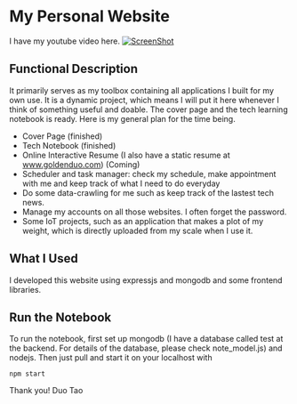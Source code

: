 # My Personal Website
I have my youtube video here.
[![ScreenShot](https://raw.github.com/taoduo/mywebsite/tree/master/public/ScreenShot.png)](https://youtu.be/Qyi5vr4eFMQ)

## Functional Description
It primarily serves as my toolbox containing all applications I built for my own use. It is a dynamic project, which means I will put it here whenever I think of something useful and doable. The cover page and the tech learning notebook is ready. Here is my general plan for the time being.
* Cover Page (finished)
* Tech Notebook (finished)
*  Online Interactive Resume (I also have a static resume at www.goldenduo.com) (Coming)
*  Scheduler and task manager: check my schedule, make appointment with me and keep track of what I need to do everyday
*  Do some data-crawling for me such as keep track of the lastest tech news.
*  Manage my accounts on all those websites. I often forget the password.
*  Some IoT projects, such as an application that makes a plot of my weight, which is directly uploaded from my scale when I use it.

## What I Used
I developed this website using expressjs and mongodb and some frontend libraries.
## Run the Notebook
To run the notebook, first set up mongodb (I have a database called test at the backend. For details of the database, please check note_model.js) and nodejs. Then just pull and start it on your localhost with
```
npm start
```
Thank you!
Duo Tao
